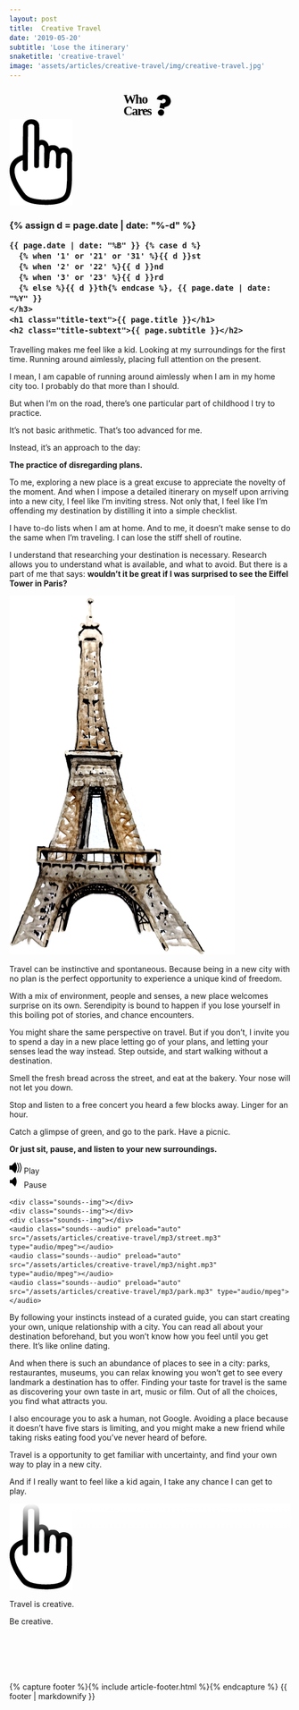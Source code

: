 ```yaml
---
layout: post
title:  Creative Travel
date: '2019-05-20'
subtitle: 'Lose the itinerary'
snaketitle: 'creative-travel'
image: 'assets/articles/creative-travel/img/creative-travel.jpg'
---
```


<div>
  <a href="/">
    <svg xmlns="http://www.w3.org/2000/svg" xmlns:xlink="http://www.w3.org/1999/xlink" width="155" height="55" viewBox="0 0 375.83 215" style="margin: 0 auto; margin-top: 15px; display: block;">
      <defs>
        <clipPath id="clip-path">
          <rect width="375.83" height="215" fill="none"/>
        </clipPath>
      </defs>
      <g id="Component_1_5" data-name="Component 1 – 5" clip-path="url(#clip-path)">
        <text id="Who_Cares" data-name="Who 
    Cares" transform="translate(0 107.339)" fill="black" font-size="89" font-family="Muli" font-weight="900" letter-spacing="-0.058em"><tspan x="0" y="0">Who </tspan><tspan x="0" y="82">Cares</tspan></text>
        <path id="Path_8" data-name="Path 8" d="M39.924,122.59v-45.8q2.818.47,5.167.822a30.124,30.124,0,0,0,4.462.352A39.932,39.932,0,0,0,61.53,76.208a32.4,32.4,0,0,0,9.746-4.814A22.426,22.426,0,0,0,77.734,64a19.681,19.681,0,0,0,2.348-9.511,17.554,17.554,0,0,0-4.7-12.212q-4.7-5.167-12.682-5.167a14.72,14.72,0,0,0-11.625,4.932q-4.345,4.932-4.345,12.917H0A49.873,49.873,0,0,1,4.814,33,53.41,53.41,0,0,1,18.2,15.617,62.366,62.366,0,0,1,38.4,4.11,75.233,75.233,0,0,1,63.643,0,67.1,67.1,0,0,1,88.89,4.58,61.888,61.888,0,0,1,108.5,16.909a54.74,54.74,0,0,1,12.682,17.848,51.193,51.193,0,0,1,4.462,20.9q0,35.227-42.507,50.022V122.59Zm-4.7,36.871a27.52,27.52,0,1,1,2.114,10.686A27.393,27.393,0,0,1,35.227,159.461Z" transform="translate(243.408 34) rotate(13) scale(0.8, 0.8)" fill="black"/>
      </g>
    </svg>
  </a>
</div>

<div class="hero">
  <img id="globe-helper" src="/assets/articles/creative-travel/img/hand.png"/>
  <canvas id='canvas' class="grab-cursor" height="568px" width="666px"></canvas>
  <div class="title">
    <h3 class="title-date">
    {% assign d = page.date | date: "%-d"  %}

    {{ page.date | date: "%B" }} {% case d %}
      {% when '1' or '21' or '31' %}{{ d }}st
      {% when '2' or '22' %}{{ d }}nd
      {% when '3' or '23' %}{{ d }}rd
      {% else %}{{ d }}th{% endcase %}, {{ page.date | date: "%Y" }}
    </h3>
    <h1 class="title-text">{{ page.title }}</h1>
    <h2 class="title-subtext">{{ page.subtitle }}</h2>
  </div>
</div>

Travelling makes me feel like a kid. Looking at my surroundings for the first time. Running around aimlessly, placing full attention on the present.

I mean, I am capable of running around aimlessly when I am in my home city too. I probably do that more than I should.

But when I’m on the road, there’s one particular part of childhood I try to practice.
 
It’s not basic arithmetic. That’s too advanced for me.

Instead, it’s an approach to the day:

**The practice of disregarding plans.**

To me, exploring a new place is a great excuse to appreciate the novelty of the moment. And when I impose a detailed itinerary on myself upon arriving into a new city, I feel like I’m inviting stress. Not only that, I feel like I’m offending my destination by distilling it into a simple checklist.

I have to-do lists when I am at home. And to me, it doesn’t make sense to do the same when I’m traveling. I can lose the stiff shell of routine.

I understand that researching your destination is necessary. Research allows you to understand what is available, and what to avoid. But there is a part of me that says:  <strong>wouldn’t it be great if I was surprised to see the Eiffel Tower in Paris? </strong>


<img class="eiffel" src="assets/articles/creative-travel/img/eiffel_illustration.png">


Travel can be instinctive and spontaneous. Because being in a new city with no plan is the perfect opportunity to experience a unique kind of freedom.

With a mix of environment, people and senses, a new place welcomes surprise on its own. Serendipity is bound to happen if you lose yourself in this boiling pot of stories, and chance encounters.

You might share the same perspective on travel. But if you don’t, I invite you to spend a day in a new place letting go of your plans, and letting your senses lead the way instead. Step outside, and start walking without a destination. 

Smell the fresh bread across the street, and eat at the bakery. Your nose will not let you down.


Stop and listen to a free concert you heard a few blocks away. Linger for an hour.


Catch a glimpse of green, and go to the park. Have a picnic.


**Or just sit, pause, and listen to your new surroundings.**


 <div id="sounds">
    <div data-playing="false" id="sounds--btn">
      <div id="sounds--btn--play">
        <svg width="22" height="22" viewBox="0 0 103 94" fill="none" xmlns="http://www.w3.org/2000/svg">
          <path d="M4 60V38V33.5H21L48.5 6C66.3824 39.2583 64.2255 56.9303 48.5 87.5L21 60H4Z" fill="black"/>
          <path d="M86 87.5C101.726 56.9303 103.882 39.2583 86 6M67 87.5C82.7255 56.9303 84.8824 39.2583 67 6M4 38V60H21L48.5 87.5C64.2255 56.9303 66.3824 39.2583 48.5 6L21 33.5H4V38Z" stroke="black" stroke-width="7"/>
        </svg>
        Play 
      </div>
      <div id="sounds--btn--pause">
        <svg width="22" height="22" viewBox="0 0 103 94" fill="none" xmlns="http://www.w3.org/2000/svg">
          <path d="M4 60V38V33.5H21L48.5 6C66.3824 39.2583 64.2255 56.9303 48.5 87.5L21 60H4Z" fill="black"/>
        </svg>
        Pause 
      </div>
    </div>
    
    <div class="sounds--img"></div>
    <div class="sounds--img"></div>
    <div class="sounds--img"></div>
    <audio class="sounds--audio" preload="auto" src="/assets/articles/creative-travel/mp3/street.mp3" type="audio/mpeg"></audio>
    <audio class="sounds--audio" preload="auto" src="/assets/articles/creative-travel/mp3/night.mp3" type="audio/mpeg"></audio>
    <audio class="sounds--audio" preload="auto" src="/assets/articles/creative-travel/mp3/park.mp3" type="audio/mpeg"></audio>
</div>


By following your instincts instead of a curated guide, you can start creating your own, unique relationship with a city. You can read all about your destination beforehand, but you won’t know how you feel until you get there. It’s like online dating.

And when there is such an abundance of places to see in a city: parks, restaurantes, museums, you can relax knowing you won’t get to see every landmark a destination has to offer. Finding your taste for travel is the same as discovering your own taste in art, music or film. Out of all the choices, you find what attracts you.

I also encourage you to ask a human, not Google. Avoiding a place because it doesn’t have five stars is limiting, and you might make a new friend while taking risks eating food you’ve never heard of before. 

Travel is a opportunity to get familiar with uncertainty, and find your own way to play in a new city. 

And if I really want to feel like a kid again, I take any chance I can get to play. 

<div style="position: relative;">
  <div style="background: linear-gradient(180deg, rgba(255,255,255,1) 0%, rgba(255,255,255,0) 100%); position: absolute; height: 60px; width: 100%;"></div>
  <img id="dice-helper" src="/assets/articles/creative-travel/img/hand.png"/>
  <div id="dice"></div>
</div>

Travel is creative.

Be creative.

<div style="max-width:900px; margin: 100px auto 30px;">
{% capture footer %}{% include article-footer.html %}{% endcapture %}
{{ footer | markdownify }}
</div>